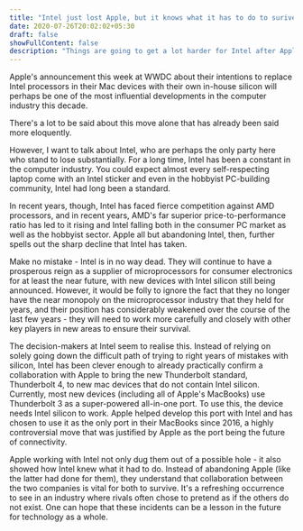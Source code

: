 ```yaml
---
title: "Intel just lost Apple, but it knows what it has to do to surive"
date: 2020-07-26T20:02:02+05:30
draft: false
showFullContent: false
description: "Things are going to get a lot harder for Intel after Apple's announcement about their switch to in-house silicon, but the chipmaker isn't going anywhere"
---
```



Apple's announcement this week at WWDC about their intentions to replace Intel processors in their Mac devices with their own in-house silicon will perhaps be one of the most influential developments in the computer industry this decade.

There's a lot to be said about this move alone that has already been said more eloquently.

However, I want to talk about Intel, who are perhaps the only party here who stand to lose substantially. For a long time, Intel has been a constant in the computer industry. You could expect almost every self-respecting laptop come with an Intel sticker and even in the hobbyist PC-building community, Intel had long been a standard.

In recent years, though, Intel has faced fierce competition against AMD processors, and in recent years, AMD's far superior price-to-performance ratio has led to it rising and Intel falling both in the consumer PC market as well as the hobbyist sector. Apple all but abandoning Intel, then, further spells out the sharp decline that Intel has taken.

Make no mistake - Intel is in no way dead. They will continue to have a prosperous reign as a supplier of microprocessors for consumer electronics for at least the near future, with new devices with Intel silicon still being announced. However, it would be folly to ignore the fact that they no longer have the near monopoly on the microprocessor industry that they held for years, and their position has considerably weakened over the course of the last few years - they will need to work more carefully and closely with other key players in new areas to ensure their survival.

The decision-makers at Intel seem to realise this. Instead of relying on solely going down the difficult path of trying to right years of mistakes with silicon, Intel has been clever enough to already practically confirm a collaboration with Apple to bring the new Thunderbolt standard, Thunderbolt 4, to new mac devices that do not contain Intel silicon. Currently, most new devices (including all of Apple's MacBooks) use Thunderbolt 3 as a super-powered all-in-one port. To use this, the device needs Intel silicon to work. Apple helped develop this port with Intel and has chosen to use it as the only port in their MacBooks since 2016, a highly controversial move that was justified by Apple as the port being the future of connectivity.

Apple working with Intel not only dug them out of a possible hole - it also showed how Intel knew what it had to do. Instead of abandoning Apple (like the latter had done for them), they understand that collaboration between the two companies is vital for both to survive. It's a refreshing occurrence to see in an industry where rivals often chose to pretend as if the others do not exist. One can hope that these incidents can be a lesson in the future for technology as a whole.
